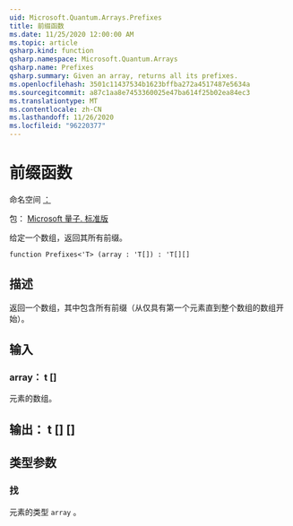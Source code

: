 ```yaml
---
uid: Microsoft.Quantum.Arrays.Prefixes
title: 前缀函数
ms.date: 11/25/2020 12:00:00 AM
ms.topic: article
qsharp.kind: function
qsharp.namespace: Microsoft.Quantum.Arrays
qsharp.name: Prefixes
qsharp.summary: Given an array, returns all its prefixes.
ms.openlocfilehash: 3501c11437534b1623bffba272a4517487e5634a
ms.sourcegitcommit: a87c1aa8e7453360025e47ba614f25b02ea84ec3
ms.translationtype: MT
ms.contentlocale: zh-CN
ms.lasthandoff: 11/26/2020
ms.locfileid: "96220377"
---
```

# <a name="prefixes-function"></a>前缀函数

命名空间 [：](xref:Microsoft.Quantum.Arrays)

包： [Microsoft 量子. 标准版](https://nuget.org/packages/Microsoft.Quantum.Standard)


给定一个数组，返回其所有前缀。

```qsharp
function Prefixes<'T> (array : 'T[]) : 'T[][]
```


## <a name="description"></a>描述

返回一个数组，其中包含所有前缀（从仅具有第一个元素直到整个数组的数组开始）。

## <a name="input"></a>输入

### <a name="array--t"></a>array： t []

元素的数组。



## <a name="output--t"></a>输出： t [] []



## <a name="type-parameters"></a>类型参数

### <a name="t"></a>找

元素的类型 `array` 。